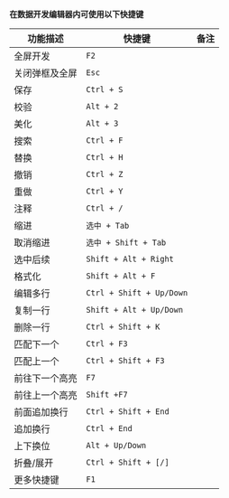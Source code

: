 **在数据开发编辑器内可使用以下快捷键**

| 功能描述    | 快捷键                   | 备注 |
|---------| -------------------------- | ------ |
| 全屏开发    | `F2`                     |      |
| 关闭弹框及全屏 | `Esc`                    |      |
| 保存      | `Ctrl + S`               |      |
| 校验      | `Alt + 2`                |      |
| 美化      | `Alt + 3`                |      |
| 搜索      | `Ctrl + F`               |      |
| 替换      | `Ctrl + H`               |      |
| 撤销      | `Ctrl + Z`               |      |
| 重做      | `Ctrl + Y`               |      |
| 注释      | `Ctrl + /`               |      |
| 缩进      | `选中 + Tab`             |      |
| 取消缩进    | `选中 + Shift + Tab`     |      |
| 选中后续    | `Shift + Alt + Right`    |      |
| 格式化     | `Shift + Alt + F`        |      |
| 编辑多行    | `Ctrl + Shift + Up/Down` |      |
| 复制一行    | `Shift + Alt + Up/Down`  |      |
| 删除一行    | `Ctrl + Shift + K`       |      |
| 匹配下一个   | `Ctrl + F3`              |      |
| 匹配上一个   | `Ctrl + Shift + F3`      |      |
| 前往下一个高亮 | `F7`                     |      |
| 前往上一个高亮 | `Shift +F7`              |      |
| 前面追加换行  | `Ctrl + Shift + End`     |      |
| 追加换行    | `Ctrl + End`             |      |
| 上下换位    | `Alt + Up/Down`          |      |
| 折叠/展开   | `Ctrl + Shift + [/]`     |      |
| 更多快捷键   | `F1`                     |      |
